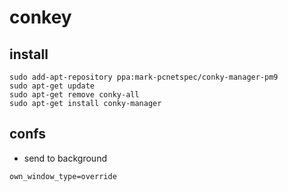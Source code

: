 # conkey

## install

```
sudo add-apt-repository ppa:mark-pcnetspec/conky-manager-pm9
sudo apt-get update
sudo apt-get remove conky-all
sudo apt-get install conky-manager
```

## confs

* send to background

```
own_window_type=override
```

